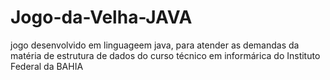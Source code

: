 # Jogo-da-Velha-JAVA

jogo desenvolvido em linguageem java, para atender as demandas da matéria 
de estrutura de dados do curso técnico em informárica
do Instituto Federal da BAHIA 
